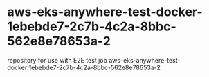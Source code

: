 # aws-eks-anywhere-test-docker-1ebebde7-2c7b-4c2a-8bbc-562e8e78653a-2
repository for use with E2E test job aws-eks-anywhere-test-docker:1ebebde7-2c7b-4c2a-8bbc-562e8e78653a-2
